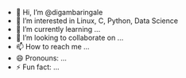 - 👋 Hi, I’m @digambaringale
- 👀 I’m interested in Linux, C, Python, Data Science
- 🌱 I’m currently learning ...
- 💞️ I’m looking to collaborate on ...
- 📫 How to reach me ...
- 😄 Pronouns: ...
- ⚡ Fun fact: ...

<!---
digambaringale/digambaringale is a ✨ special ✨ repository because its `README.md` (this file) appears on your GitHub profile.
You can click the Preview link to take a look at your changes.
--->
